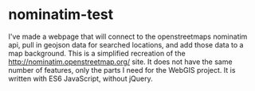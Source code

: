 # nominatim-test
I've made a webpage that will connect to the openstreetmaps nominatim api, pull in geojson data for searched locations, and add those data to a map background. This is a simplified recreation of the http://nominatim.openstreetmap.org/ site. It does not have the same number of features, only the parts I need for the WebGIS project. It is written with ES6 JavaScript, without jQuery.
